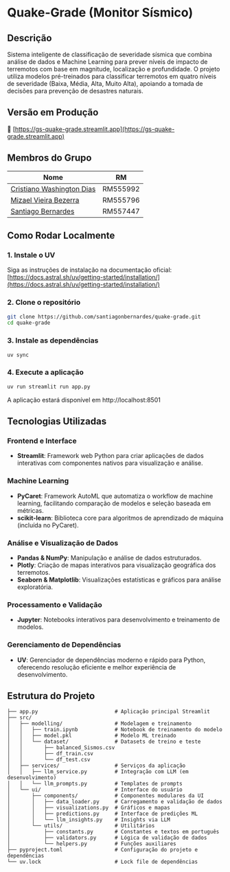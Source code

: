 # Quake-Grade (Monitor Sísmico)

## Descrição

Sistema inteligente de classificação de severidade sísmica que combina análise de dados e Machine Learning para prever níveis de impacto de terremotos com base em magnitude, localização e profundidade. O projeto utiliza modelos pré-treinados para classificar terremotos em quatro níveis de severidade (Baixa, Média, Alta, Muito Alta), apoiando a tomada de decisões para prevenção de desastres naturais.

## Versão em Produção

🔗 [https://gs-quake-grade.streamlit.app](https://gs-quake-grade.streamlit.app)

## Membros do Grupo

| Nome | RM |
|-----|-----|
| [Cristiano Washington Dias](https://github.com/criswd) | RM555992 |
| [Mizael Vieira Bezerra](https://github.com/mizaelvieira1) | RM555796 |
| [Santiago Bernardes](https://github.com/santiagonbernardes) | RM557447 |

## Como Rodar Localmente

### 1. Instale o UV

Siga as instruções de instalação na documentação oficial: [https://docs.astral.sh/uv/getting-started/installation/](https://docs.astral.sh/uv/getting-started/installation/)

### 2. Clone o repositório

```bash
git clone https://github.com/santiagonbernardes/quake-grade.git
cd quake-grade
```

### 3. Instale as dependências

```bash
uv sync
```

### 4. Execute a aplicação

```bash
uv run streamlit run app.py
```

A aplicação estará disponível em http://localhost:8501

## Tecnologias Utilizadas

### Frontend e Interface
- **Streamlit**: Framework web Python para criar aplicações de dados interativas com componentes nativos para visualização e análise.

### Machine Learning
- **PyCaret**: Framework AutoML que automatiza o workflow de machine learning, facilitando comparação de modelos e seleção baseada em métricas.
- **scikit-learn**: Biblioteca core para algoritmos de aprendizado de máquina (incluída no PyCaret).

### Análise e Visualização de Dados
- **Pandas & NumPy**: Manipulação e análise de dados estruturados.
- **Plotly**: Criação de mapas interativos para visualização geográfica dos terremotos.
- **Seaborn & Matplotlib**: Visualizações estatísticas e gráficos para análise exploratória.

### Processamento e Validação
- **Jupyter**: Notebooks interativos para desenvolvimento e treinamento de modelos.

### Gerenciamento de Dependências
- **UV**: Gerenciador de dependências moderno e rápido para Python, oferecendo resolução eficiente e melhor experiência de desenvolvimento.

## Estrutura do Projeto

```
├── app.py                         # Aplicação principal Streamlit
├── src/
│   ├── modelling/                 # Modelagem e treinamento
│   │   ├── train.ipynb            # Notebook de treinamento do modelo
│   │   ├── model.pkl              # Modelo ML treinado
│   │   └── dataset/               # Datasets de treino e teste
│   │       ├── balanced_Sismos.csv
│   │       ├── df_train.csv
│   │       └── df_test.csv
│   ├── services/                  # Serviços da aplicação
│   │   ├── llm_service.py         # Integração com LLM (em desenvolvimento)
│   │   └── llm_prompts.py         # Templates de prompts
│   └── ui/                        # Interface do usuário
│       ├── components/            # Componentes modulares da UI
│       │   ├── data_loader.py     # Carregamento e validação de dados
│       │   ├── visualizations.py  # Gráficos e mapas
│       │   ├── predictions.py     # Interface de predições ML
│       │   └── llm_insights.py    # Insights via LLM
│       └── utils/                 # Utilitários
│           ├── constants.py       # Constantes e textos em português
│           ├── validators.py      # Lógica de validação de dados
│           └── helpers.py         # Funções auxiliares
├── pyproject.toml                 # Configuração do projeto e dependências
└── uv.lock                        # Lock file de dependências
```